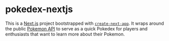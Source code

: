 # pokedex-nextjs

This is a [Next.js](https://nextjs.org/) project bootstrapped with [`create-next-app`](https://github.com/vercel/next.js/tree/canary/packages/create-next-app). It wraps around the public [Pokemon API](https://pokeapi.co/) to serve as a quick Pokedex for players and enthusiasts that want to learn more about their Pokemon.
